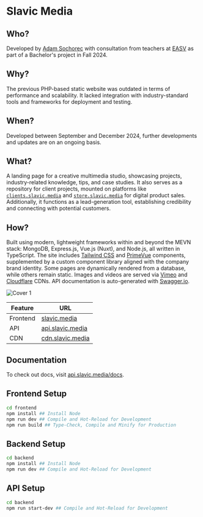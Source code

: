 # Slavic Media

## Who?

Developed by [Adam Sochorec](https://www.linkedin.com/in/adamsochorec) with consultation from teachers at [EASV](https://www.easv.dk) as part of a Bachelor's project in Fall 2024.

## Why?

The previous PHP-based static website was outdated in terms of performance and scalability. It lacked integration with industry-standard tools and frameworks for deployment and testing.

## When?

Developed between September and December 2024, further developments and updates are on an ongoing basis.

## What?

A landing page for a creative multimedia studio, showcasing projects, industry-related knowledge, tips, and case studies. It also serves as a repository for client projects, mounted on platforms like [`clients.slavic.media`](https://clients.slavic.media) and [`store.slavic.media`](https://store.slavic.media) for digital product sales. Additionally, it functions as a lead-generation tool, establishing credibility and connecting with potential customers.

## How?

Built using modern, lightweight frameworks within and beyond the MEVN stack: MongoDB, Express.js, Vue.js (Nuxt), and Node.js, all written in TypeScript. The site includes [Tailwind CSS](https://tailwindcss.com) and [PrimeVue](https://www.primevue.org) components, supplemented by a custom component library aligned with the company brand identity. Some pages are dynamically rendered from a database, while others remain static. Images and videos are served via [Vimeo](https://vimeo.com) and [Cloudflare](https://www.cloudflare.com) CDNs. API documentation is auto-generated with [Swagger.io](https://swagger.io).

![Cover 1](https://github.com/user-attachments/assets/6155e6c6-2793-4161-af29-bc6317d47e4b)

| Feature  | URL                                                               |
| -------- | ----------------------------------------------------------------- |
| Frontend | [slavic.media](https://slavic.media)                              |
| API      | [api.slavic.media](https://api.slavic.media/docs)                 |
| CDN      | [cdn.slavic.media](https://cdn.slavic.media/img/thumbnail/public) |

## Documentation

To check out docs, visit [api.slavic.media/docs](https://api.slavic.media/docs/).

## Frontend Setup

```sh
cd frontend
npm install ## Install Node
npm run dev ## Compile and Hot-Reload for Development
npm run build ## Type-Check, Compile and Minify for Production
```

## Backend Setup

```sh
cd backend
npm install ## Install Node
npm run dev ## Compile and Hot-Reload for Development
```

## API Setup

```sh
cd backend
npm run start-dev ## Compile and Hot-Reload for Development
```
